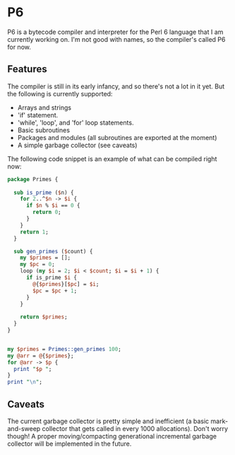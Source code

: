 P6
==

P6 is a bytecode compiler and interpreter for the Perl 6 language that I am
currently working on.  I'm not good with names, so the compiler's called P6
for now.

Features
--------

The compiler is still in its early infancy, and so there's not a lot in it
yet. But the following is currently supported:

   * Arrays and strings
   * 'if' statement.
   * 'while', 'loop', and 'for' loop statements.
   * Basic subroutines
   * Packages and modules (all subroutines are exported at the moment)
   * A simple garbage collector (see caveats)
   
The following code snippet is an example of what can be compiled right now:
```perl
package Primes {
  
  sub is_prime ($n) {
    for 2..^$n -> $i {
      if $n % $i == 0 {
        return 0;
      }
    }
    return 1;
  }

  sub gen_primes ($count) {
    my $primes = [];
    my $pc = 0;
    loop (my $i = 2; $i < $count; $i = $i + 1) {
      if is_prime $i {
        @{$primes}[$pc] = $i;
        $pc = $pc + 1;
      }
    }
    
    return $primes;
  }
}


my $primes = Primes::gen_primes 100;
my @arr = @{$primes};
for @arr -> $p {
  print "$p ";
}
print "\n";
```
   
Caveats
-------

The current garbage collector is pretty simple and inefficient (a basic
mark-and-sweep collector that gets called in every 1000 allocations).
Don't worry though! A proper moving/compacting generational incremental
garbage collector will be implemented in the future.
   

